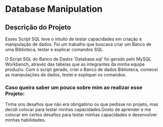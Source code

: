 # Database Manipulation

## Descrição do Projeto 

Esses Script SQL teve o intuito de testar capacidades em criação e manipulação de dados.
Foi um trabalho que buscava criar um Banco de uma Biblioteca, testar e explicar comandos SQL.

O Script SQL do Banco de Dados 'Database.sql' foi gerado pelo MySQL Workbench,
atravéz das tabelas que as integrantes da minha equipe produziu. Com o script gerado, criei o Banco de dados Biblioteca, comecei as manipulações de dados, testei e expliquei os comandos.


### Caso queira saber um pouco sobre mim ao realizar esse Projeto:

Tinha uns desafios que não era obrigatório ou que pedisse no projeto,
mas decidi colocar para testar minhas capacidades.Gosto de aprender e me colocar em certos
desafios para testar minhas capacidades e desenvolver minhas habilidades.
